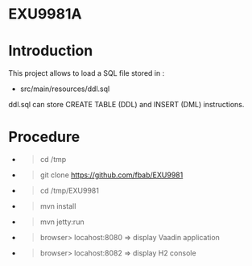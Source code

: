 EXU9981A
==============

Introduction
===
This project allows to load a SQL file stored in :
* src/main/resources/ddl.sql

ddl.sql can store CREATE TABLE (DDL) and INSERT (DML) instructions. 

Procedure
===
* > cd /tmp
* > git clone https://github.com/fbab/EXU9981
* > cd /tmp/EXU9981
* > mvn install
* > mvn jetty:run
* > browser> locahost:8080
=> display Vaadin application
* > browser> locahost:8082
=> display H2 console

